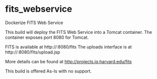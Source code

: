 # fits_webservice
Dockerize FITS Web Service

This build will deploy the FITS Web Service into a Tomcat container. The container exposes port 8080 for Tomcat.

FITS is available at http://<DOCKERIP>:8080/fits
The uploads interface is at http://<DOCKERIP>:8080/fits/upload.jsp

More details can be found at http://projects.iq.harvard.edu/fits

This build is offered As-Is with no support. 
